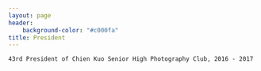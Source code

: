 ```yaml
---
layout: page
header:
    background-color: "#c000fa"
title: President   
---
```


`43rd President of Chien Kuo Senior High Photography Club, 2016 - 2017`